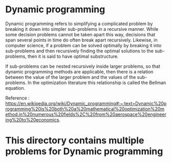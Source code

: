 # Dynamic programming

Dynamic programming refers to simplifying a complicated problem by breaking it down into simpler
sub-problems in a recursive manner. While some decision problems cannot be taken apart this way,
decisions that span several points in time do often break apart recursively. Likewise, in computer
science, if a problem can be solved optimally by breaking it into sub-problems and then recursively
finding the optimal solutions to the sub-problems, then it is said to have optimal substructure.

If sub-problems can be nested recursively inside larger problems, so that dynamic programming methods
are applicable, then there is a relation between the value of the larger problem and the values of
the sub-problems. In the optimization literature this relationship is called the Bellman equation.

Reference : https://en.wikipedia.org/wiki/Dynamic_programming#:~:text=Dynamic%20programming%20is%20both%20a%20mathematical%20optimization%20method,in%20numerous%20fields%2C%20from%20aerospace%20engineering%20to%20economics.

# This directory contains multiple problems for Dynamic programming